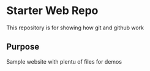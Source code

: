 # Starter Web Repo

This repository is for showing how git and github work

## Purpose

Sample website with plentu of files for demos